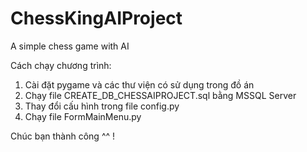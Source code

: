 # ChessKingAIProject

A simple chess game with AI

Cách chạy chương trình:

1. Cài đặt pygame và các thư viện có sử dụng trong đồ án
2. Chạy file CREATE_DB_CHESSAIPROJECT.sql bằng MSSQL Server
3. Thay đổi cấu hình trong file config.py
4. Chạy file FormMainMenu.py

Chúc bạn thành công ^^ !
